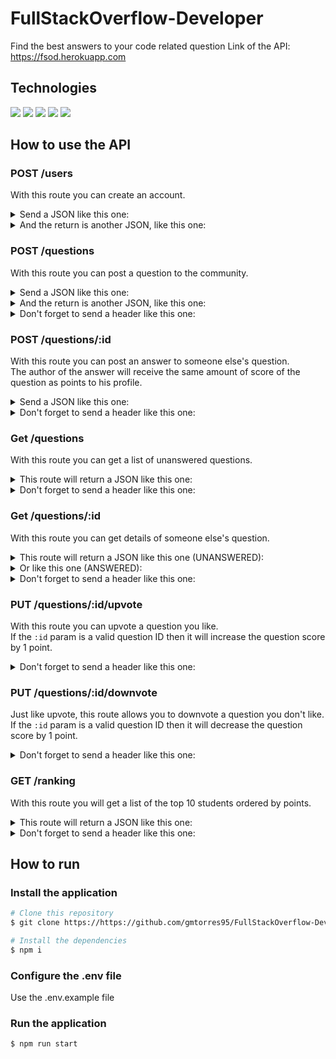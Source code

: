 # FullStackOverflow-Developer

Find the best answers to your code related question
Link of the API: https://fsod.herokuapp.com

## Technologies

<div styles="display: flex">
  <img src="https://img.shields.io/badge/Node.js-43853D?style=for-the-badge&logo=node.js&logoColor=white" />
  <img src="https://img.shields.io/badge/TypeScript-007ACC?style=for-the-badge&logo=typescript&logoColor=white" />
  <img src="https://img.shields.io/badge/PostgreSQL-316192?style=for-the-badge&logo=postgresql&logoColor=white" />
  <img src="https://img.shields.io/badge/Express.js-404D59?style=for-the-badge" />
  <img src="https://img.shields.io/badge/Heroku-430098?style=for-the-badge&logo=heroku&logoColor=white" />
</div>

## How to use the API

### POST /users

With this route you can create an account.    
<details>
  <summary>Send a JSON like this one:</summary>

  ```bash
  {
    "name": "My Name",
    "class": "T2" 
  }
  ```
</details>
<details>
  <summary>And the return is another JSON, like this one:</summary>

  ```bash
  {
    "token": "aebf4dd8-5bf9-11ec-bf63-0242ac130002"
  }
  ```
</details>

### POST /questions

With this route you can post a question to the community.  
<details>
  <summary>Send a JSON like this one:</summary>

  ```bash
  {
    "question": "How do I print 'HELLO WORLD'?",
    "student": "My Name",
    "class": "T2",
    "tags": "typescript, code, javascript, helloWorld"
  }
  ```
</details>
<details>
  <summary>And the return is another JSON, like this one:</summary>

  ```bash
  {
    "id": 3224
  }
  ```
</details>
<details>
  <summary>Don't forget to send a header like this one:</summary>

  ```bash
  {
    headers: { Authorization: `Bearer ${token}` }
  }
  ```
</details>

### POST /questions/:id

With this route you can post an answer to someone else's question.  
The author of the answer will receive the same amount of score of the question as points to his profile.  
<details>
  <summary>Send a JSON like this one:</summary>

  ```bash
  {
    "answer": "Try using console.log()" 
  }
  ```
</details>
<details>
  <summary>Don't forget to send a header like this one:</summary>

  ```bash
  {
    headers: { Authorization: `Bearer ${token}` }
  }
  ```
</details>

### Get /questions

With this route you can get a list of unanswered questions.   
<details>
  <summary>This route will return a JSON like this one:</summary>

  ```bash
  [
    {
      "id": 123,
      "question": "How do I print 'HELLO WORLD'?", 
      "student": "My Name", 
      "class": "T2",
      "score": 31
      "submitAt": "2021-01-01 10:12"
    },
    ...
  ]
  ```
</details>
<details>
  <summary>Don't forget to send a header like this one:</summary>

  ```bash
  {
    headers: { Authorization: `Bearer ${token}` }
  }
  ```
</details>

### Get /questions/:id

With this route you can get details of someone else's question.   
<details>
  <summary>This route will return a JSON like this one (UNANSWERED):</summary>

  ```bash
  {
    "question": "How do I print 'HELLO WORLD'?", 
    "student": "My Name", 
    "class": "T2",
    "tags": "typescript, code, javascript, helloWorld",
    "score": 31,
    "answered": false,
    "submitAt": "2021-01-01 10:12"
  }
  ```
</details>
<details>
  <summary>Or like this one (ANSWERED):</summary>

  ```bash
  {
    "question": "How do I print 'HELLO WORLD'?", 
    "student": "My Name", 
    "class": "T2",
    "tags": "typescript, code, javascript, helloWorld",
    "score": 31,
    "answered": true,
    "submitAt": "2021-01-01 10:12",
    "answeredAt": "2021-01-01 10:30"
    "answeredBy": "Not My Name",
    "answer": "Try using console.log()"
  }
  ```
</details>
<details>
  <summary>Don't forget to send a header like this one:</summary>

  ```bash
  {
    headers: { Authorization: `Bearer ${token}` }
  }
  ```
</details>

### PUT /questions/:id/upvote

With this route you can upvote a question you like.  
If the ```:id``` param is a valid question ID then it will increase the question score by 1 point.
<details>
  <summary>Don't forget to send a header like this one:</summary>

  ```bash
  {
    headers: { Authorization: `Bearer ${token}` }
  }
  ```
</details>

### PUT /questions/:id/downvote

Just like upvote, this route allows you to downvote a question you don't like.  
If the ```:id``` param is a valid question ID then it will decrease the question score by 1 point.  
<details>
  <summary>Don't forget to send a header like this one:</summary>

  ```bash
  {
    headers: { Authorization: `Bearer ${token}` }
  }
  ```
</details>

### GET /ranking

With this route you will get a list of the top 10 students ordered by points.  
<details>
  <summary>This route will return a JSON like this one:</summary>

  ```bash
  {
    "name": "My Name",
    "answers": 64,
    "points": 79
  },
  {
    "name": "Not My Name",
    "answers": 68,
    "points": 71
  },
  ...
  ```
</details>
<details>
  <summary>Don't forget to send a header like this one:</summary>

  ```bash
  {
    headers: { Authorization: `Bearer ${token}` }
  }
  ```
</details>


## How to run

### Install the application

```bash
# Clone this repository
$ git clone https://https://github.com/gmtorres95/FullStackOverflow-Developer

# Install the dependencies
$ npm i
```

### Configure the .env file

Use the .env.example file

### Run the application

```bash
$ npm run start
```
